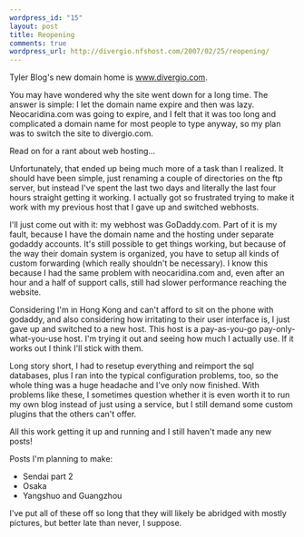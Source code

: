 ```yaml
--- 
wordpress_id: "15"
layout: post
title: Reopening
comments: true
wordpress_url: http://divergio.nfshost.com/2007/02/25/reopening/
---
```

Tyler Blog's new domain home is www.divergio.com.

You may have wondered why the site went down for a long time.  The answer is simple: I let the domain name expire and then was lazy.  Neocaridina.com was going to expire, and I felt that it was too long and complicated a domain name for most people to type anyway, so my plan was to switch the site to divergio.com.

Read on for a rant about web hosting...

<!--more-->

Unfortunately, that ended up being much more of a task than I realized.  It should have been simple, just renaming a couple of directories on the ftp server, but instead I've spent the last two days and literally the last four hours straight getting it working.   I actually got so frustrated trying to make it work with my previous host that I gave up and switched webhosts.

I'll just come out with it: my webhost was GoDaddy.com.  Part of it is my fault, because I have the domain name and the hosting under separate godaddy accounts.  It's still possible to get things working, but because of the way their domain system is organized, you have to setup all kinds of custom forwarding (which really shouldn't be necessary).  I know this because I had the same problem with neocaridina.com and, even after an hour and a half of support calls, still had slower performance reaching the website.

Considering I'm in Hong Kong and can't afford to sit on the phone with godaddy, and also considering how irritating to their user interface is, I just gave up and switched to a new host.  This host is a pay-as-you-go pay-only-what-you-use host.  I'm trying it out and seeing how much I actually use.  If it works out I think I'll stick with them.

Long story short, I had to resetup everything and reimport the sql databases, plus I ran into the typical configuration problems, too, so the whole thing was a huge headache and I've only now finished.  With problems like these, I sometimes question whether it is even worth it to run my own blog instead of just using a service, but I still demand some custom plugins that the others can't offer.

All this work getting it up and running and I still haven't made any new posts!

Posts I'm planning to make:
<ul>
	<li>Sendai part 2</li>
	<li>Osaka</li>
	<li>Yangshuo and Guangzhou</li>
</ul>
I've put all of these off so long that they will likely be abridged with mostly pictures, but better late than never, I suppose.
